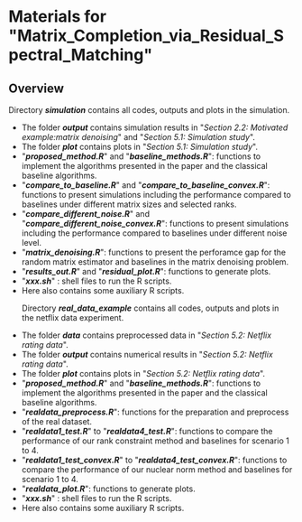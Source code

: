 # Materials for "Matrix_Completion_via_Residual_Spectral_Matching"

## Overview

Directory <strong><em>simulation</em></strong> contains all codes, outputs and plots in the simulation.
    <ul>
        <li>The folder <strong><em>output</em></strong> contains simulation results in "<em>Section 2.2: Motivated example:matrix denoising</em>" and "<em>Section 5.1: Simulation study</em>".</li>
        <li>The folder <strong><em>plot</em></strong> contains plots in "<em>Section 5.1: Simulation study</em>".
        <li>"<strong><em>proposed_method.R</em></strong>" and "<strong><em>baseline_methods.R</em></strong>": functions to implement the algorithms presented in the paper and the classical baseline algorithms.</li>
        <li> "<strong><em>compare_to_baseline.R</em></strong>" and "<strong><em>compare_to_baseline_convex.R</em></strong>": functions to present simulations including the performance compared to baselines under different matrix sizes and selected ranks.</li>
        <li>"<strong><em>compare_different_noise.R</em></strong>" and "<strong><em>compare_different_noise_convex.R</em></strong>": functions to present simulations including the performance compared to baselines under different noise level.</li>
        <li>"<strong><em>matrix_denoising.R</em></strong>": functions to present the perforamce gap for the random matrix estimator and baselines in the matrix denoising problem.</li>
        <li>"<strong><em>results_out.R</em></strong>" and "<strong><em>residual_plot.R</em></strong>": functions to generate plots.</li>
        <li>"<strong><em>xxx.sh</em></strong>" : shell files to run the R scripts.</li>
        <li>Here also contains some auxiliary R scripts.</li>
        </li>
    </ui>
    
Directory <strong><em>real_data_example</em></strong> contains all codes, outputs and plots in the netflix data experiment.
    <ui>
        <li>The folder <strong><em>data</em></strong> contains preprocessed data in "<em>Section 5.2: Netflix rating data</em>".</li>
        <li>The folder <strong><em>output</em></strong> contains numerical results in "<em>Section 5.2: Netflix rating data</em>".</li>
        <li>The folder <strong><em>plot</em></strong> contains plots in "<em>Section 5.2: Netflix rating data</em>".</li>
        <li>"<strong><em>proposed_method.R</em></strong>" and "<strong><em>baseline_methods.R</em></strong>": functions to implement the algorithms presented in the paper and the classical baseline algorithms.</li>
	<li>"<strong><em>realdata_preprocess.R</em></strong>": functions for the preparation and preprocess of the real dataset.</li>
	<li>"<strong><em>realdata1_test.R</em></strong>" to "<strong><em>realdata4_test.R</em></strong>": functions to compare the performance of our rank constraint method and baselines for scenario 1 to 4.</li>
    <li>"<strong><em>realdata1_test_convex.R</em></strong>" to "<strong><em>realdata4_test_convex.R</em></strong>": functions to compare the performance of our nuclear norm method and baselines for scenario 1 to 4.</li>
    <li>"<strong><em>realdata_plot.R</em></strong>": functions to generate plots.</li>
    <li>"<strong><em>xxx.sh</em></strong>" : shell files to run the R scripts.</li>
    <li>Here also contains some auxiliary R scripts.</li>
 	</ui>
